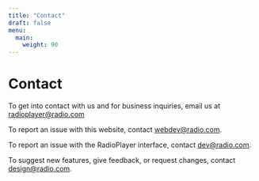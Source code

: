 ```yaml
---
title: "Contact"
draft: false
menu:
  main:
    weight: 90
---
```


# Contact

To get into contact with us and for business inquiries, email us at radioplayer@radio.com

To report an issue with this website, contact webdev@radio.com.

To report an issue with the RadioPlayer interface, contact dev@radio.com.

To suggest new features, give feedback, or request changes, contact design@radio.com.
